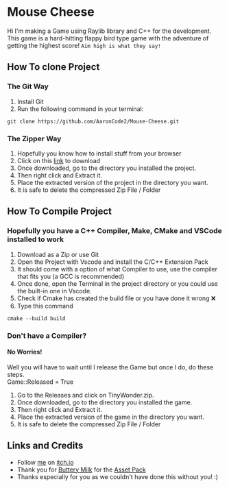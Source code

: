 # Mouse Cheese

Hi I'm making a Game using Raylib library and C++ for the development.  
This game is a hard-hitting flappy bird type game with the adventure of getting the highest score! `Aim high is what they say!`


## How To clone Project

### The Git Way

1. Install Git
2. Run the following command in your terminal:

```
git clone https://github.com/AaronCode2/Mouse-Cheese.git
```

### The Zipper Way

1. Hopefully you know how to install stuff from your browser  
2. Click on this [link](https://github.com/AaronCode2/Mouse-Cheese/archive/refs/heads/main.zip) to download  
3. Once downloaded, go to the directory you installed the project.
4. Then right click and Extract it.
5. Place the extracted version of the project in the directory you want.  
6. It is safe to delete the compressed Zip File / Folder

## How To Compile Project
### Hopefully you have a **C++ Compiler**, **Make**, **CMake** and **VSCode** installed to work

1. Download as a Zip or use Git
2. Open the Project with Vscode and install the C/C++ Extension Pack
3. It should come with a option of what Compiler to use, use the compiler that fits you (a GCC is recommended)
4. Once done, open the Terminal in the project directory or you could use the built-in one in Vscode.
5. Check if Cmake has created the build file or you have done it wrong ❌
6. Type this command

```
cmake --build build
```

### Don't have a Compiler?
#### No Worries!

Well you will have to wait until I release the Game but once I do, do these steps.  
Game::Released = True  

1. Go to the Releases and click on TinyWonder.zip.  
2. Once downloaded, go to the directory you installed the game.
3. Then right click and Extract it.
4. Place the extracted version of the game in the directory you want.  
5. It is safe to delete the compressed Zip File / Folder


## Links and Credits

- Follow [me](https://messygear.itch.io/) on [itch.io](https://itch.io/)
- Thank you for [Buttery Milk](https://pinjefro.itch.io/) for the [Asset Pack](https://pinjefro.itch.io/moon-cheese-free-assets)  
- Thanks especially for you as we couldn't have done this without you! :)